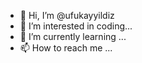 - 👋 Hi, I’m @ufukayyildiz
- 👀 I’m interested in coding...
- 🌱 I’m currently learning ...
- 📫 How to reach me ...

<!---
ufukayyildiz/ufukayyildiz is a ✨ special ✨ repository because its `README.md` (this file) appears on your GitHub profile.

--->
